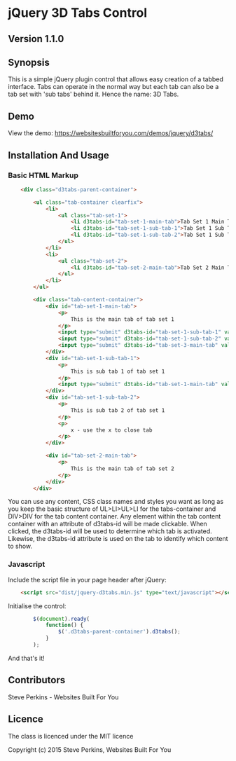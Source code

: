 # jQuery 3D Tabs Control
## Version 1.1.0

## Synopsis
This is a simple jQuery plugin control that allows easy creation of a tabbed interface.
Tabs can operate in the normal way but each tab can also be a tab set with 'sub tabs' behind it. Hence the name: 3D Tabs.

## Demo
View the demo: https://websitesbuiltforyou.com/demos/jquery/d3tabs/

## Installation And Usage

### Basic HTML Markup
```HTML
	<div class="d3tabs-parent-container">

        <ul class="tab-container clearfix">
            <li>
                <ul class="tab-set-1">
                    <li d3tabs-id="tab-set-1-main-tab">Tab Set 1 Main Tab</li>
                    <li d3tabs-id="tab-set-1-sub-tab-1">Tab Set 1 Sub Tab 1</li>
                    <li d3tabs-id="tab-set-1-sub-tab-2">Tab Set 1 Sub Tab 2</li>
                </ul>
            </li>
            <li>
                <ul class="tab-set-2">
                    <li d3tabs-id="tab-set-2-main-tab">Tab Set 2 Main Tab</li>
                </ul>
            </li>
        </ul>

		<div class="tab-content-container">
            <div id="tab-set-1-main-tab">
                <p>
                    This is the main tab of tab set 1
                </p>
                <input type="submit" d3tabs-id="tab-set-1-sub-tab-1" value="Click here to activate tab set 1 sub tab 1">
                <input type="submit" d3tabs-id="tab-set-1-sub-tab-2" value="Click here to activate tab set 1 sub tab 2">
                <input type="submit" d3tabs-id="tab-set-3-main-tab" value="Click here to activate tab set 3 main tab">
            </div>
            <div id="tab-set-1-sub-tab-1">
                <p>
                    This is sub tab 1 of tab set 1
                </p>
                <input type="submit" d3tabs-id="tab-set-1-main-tab" value="Click here to close sub tab">
            </div>
            <div id="tab-set-1-sub-tab-2">
                <p>
                    This is sub tab 2 of tab set 1
                </p>
                <p>
                    x - use the x to close tab
                </p>
            </div>

            <div id="tab-set-2-main-tab">
                <p>
                    This is the main tab of tab set 2
                </p>
            </div>
        </div>
```
You can use any content, CSS class names and styles you want as long as you keep the basic structure of UL>LI>UL>LI for the tabs-container and DIV>DIV for the tab content container.
Any element within the tab content container with an attribute of d3tabs-id will be made clickable. When clicked, the d3tabs-id will be used to determine which tab is activated.
Likewise, the d3tabs-id attribute is used on the tab to identify which content to show.

### Javascript
Include the script file in your page header after jQuery:
```HTML
    <script src="dist/jquery-d3tabs.min.js" type="text/javascript"></script>
```
Initialise the control:
```Javascript
        $(document).ready(
            function() {
                $('.d3tabs-parent-container').d3tabs();
            }
        );
```
And that's it!

## Contributors
Steve Perkins - Websites Built For You

## Licence
The class is licenced under the MIT licence

Copyright (c) 2015 Steve Perkins, Websites Built For You
